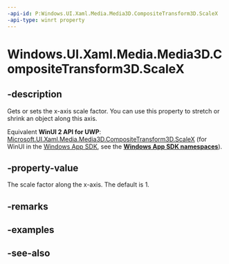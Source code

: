 ```yaml
---
-api-id: P:Windows.UI.Xaml.Media.Media3D.CompositeTransform3D.ScaleX
-api-type: winrt property
---
```


<!-- Property syntax
public double ScaleX { get;  set; }
-->

# Windows.UI.Xaml.Media.Media3D.CompositeTransform3D.ScaleX

## -description
Gets or sets the x-axis scale factor. You can use this property to stretch or shrink an object along this axis.

Equivalent **WinUI 2 API for UWP**: [Microsoft.UI.Xaml.Media.Media3D.CompositeTransform3D.ScaleX](/windows/winui/api/microsoft.ui.xaml.media.media3d.compositetransform3d.scalex) (for WinUI in the [Windows App SDK](/windows/apps/windows-app-sdk/), see the **[Windows App SDK namespaces](/windows/windows-app-sdk/api/winrt/)**).

## -property-value
The scale factor along the x-axis. The default is 1.

## -remarks

## -examples

## -see-also
